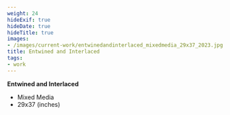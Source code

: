 ```yaml
---
weight: 24
hideExif: true
hideDate: true
hideTitle: true
images:
- /images/current-work/entwinedandinterlaced_mixedmedia_29x37_2023.jpg
title: Entwined and Interlaced
tags:
- work
---
```

**Entwined and Interlaced**
- Mixed Media
- 29x37 (inches)